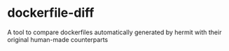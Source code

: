 # dockerfile-diff
A tool to compare dockerfiles automatically generated by hermit with their original human-made counterparts
